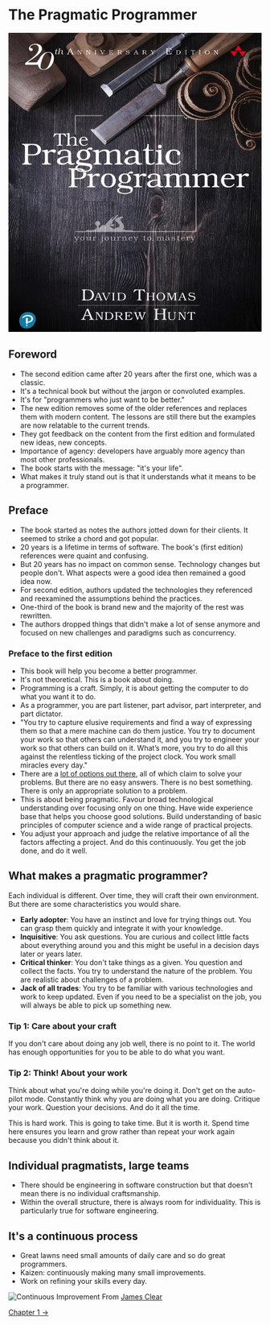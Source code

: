 # The Pragmatic Programmer

![Cover](images/cover.jpg)

## Foreword

- The second edition came after 20 years after the first one, which was a classic.
- It's a technical book but without the jargon or convoluted examples.
- It's for "programmers who just want to be better."
- The new edition removes some of the older references and replaces them with modern content. The lessons are still there but the examples are now relatable to the current trends.
- They got feedback on the content from the first edition and formulated new ideas, new concepts.
- Importance of agency: developers have arguably more agency than most other professionals.
- The book starts with the message: "it's your life".
- What makes it truly stand out is that it understands what it means to be a programmer.

## Preface

- The book started as notes the authors jotted down for their clients. It seemed to strike a chord and got popular.
- 20 years is a lifetime in terms of software. The book's (first edition) references were quaint and confusing.
- But 20 years has no impact on common sense. Technology changes but people don't. What aspects were a good idea then remained a good idea now.
- For second edition, authors updated the technologies they referenced and reexamined the assumptions behind the practices.
- One-third of the book is brand new and the majority of the rest was rewritten.
- The authors dropped things that didn't make a lot of sense anymore and focused on new challenges and paradigms such as concurrency.

### Preface to the first edition

- This book will help you become a better programmer.
- It's not theoretical. This is a book about doing.
- Programming is a craft. Simply, it is about getting the computer to do what you want it to do.
- As a programmer, you are part listener, part advisor, part interpreter, and part dictator.
- "You try to capture elusive requirements and find a way of expressing them so that a mere machine can do them justice. You try to document your work so that others can understand it, and you try to engineer your work so that others can build on it. What’s more, you try to do all this against the relentless ticking of the project clock. You work small miracles every day."
- There are a [lot of options out there](https://xkcd.com/927/), all of which claim to solve your problems. But there are no easy answers. There is no best something. There is only an appropriate solution to a problem.
- This is about being pragmatic. Favour broad technological understanding over focusing only on one thing. Have wide experience base that helps you choose good solutions. Build understanding of basic principles of computer science and a wide range of practical projects.
- You adjust your approach and judge the relative importance of all the factors affecting a project. And do this continuously. You get the job done, and do it well.

## What makes a pragmatic programmer?

Each individual is different. Over time, they will craft their own environment. But there are some characteristics you would share.

- **Early adopter**: You have an instinct and love for trying things out. You can grasp them quickly and integrate it with your knowledge.
- **Inquisitive**: You ask questions. You are curious and collect little facts about everything around you and this might be useful in a decision days later or years later.
- **Critical thinker**: You don't take things as a given. You question and collect the facts. You try to understand the nature of the problem. You are realistic about challenges of a problem.
- **Jack of all trades**: You try to be familiar with various technologies and work to keep updated. Even if you need to be a specialist on the job, you will always be able to pick up something new.

### Tip 1: Care about your craft

If you don't care about doing any job well, there is no point to it. The world has enough opportunities for you to be able to do what you want.

### Tip 2: Think! About your work

Think about what you're doing while you're doing it. Don't get on the auto-pilot mode. Constantly think why you are doing what you are doing. Critique your work. Question your decisions. And do it all the time.

This is hard work. This is going to take time. But it is worth it. Spend time here ensures you learn and grow rather than repeat your work again because you didn't think about it.

## Individual pragmatists, large teams

- There should be engineering in software construction but that doesn't mean there is no individual craftsmanship.
- Within the overall structure, there is always room for individuality. This is particularly true for software engineering.

## It's a continuous process

- Great lawns need small amounts of daily care and so do great programmers.
- Kaizen: continuously making many small improvements.
- Work on refining your skills every day.

![Continuous Improvement](https://jamesclear.com/wp-content/uploads/2015/08/tiny-gains-graph.jpg)
From [James Clear](https://jamesclear.com/continuous-improvement)

[Chapter 1 ->](Chapter-1.md)
